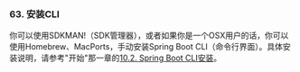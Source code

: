 ### 63. 安装CLI

你可以使用SDKMAN!（SDK管理器），或者如果你是一个OSX用户的话，你可以使用Homebrew、MacPorts，手动安装Spring Boot CLI（命令行界面）。具体安装说明，请参考"开始"那一章的[10.2. Spring Boot CLI安装](https://docs.spring.io/spring-boot/docs/2.0.0.RELEASE/reference/htmlsingle/#getting-started-installing-the-cli)。
